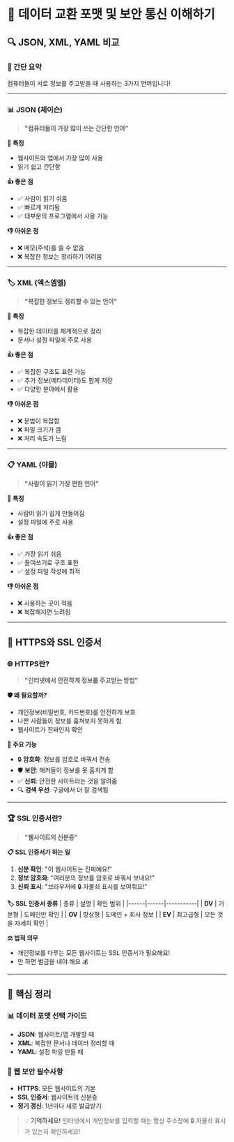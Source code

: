 # 📁 데이터 교환 포맷 및 보안 통신 이해하기

## 🔍 JSON, XML, YAML 비교

### 📝 간단 요약

컴퓨터들이 서로 정보를 주고받을 때 사용하는 3가지 언어입니다!

---

### 📊 JSON (제이슨)

> **"컴퓨터들이 가장 많이 쓰는 간단한 언어"**

**🎯 특징**

- 웹사이트와 앱에서 가장 많이 사용
- 읽기 쉽고 간단함

**👍 좋은 점**

- ✅ 사람이 읽기 쉬움
- ✅ 빠르게 처리됨
- ✅ 대부분의 프로그램에서 사용 가능

**👎 아쉬운 점**

- ❌ 메모(주석)를 쓸 수 없음
- ❌ 복잡한 정보는 정리하기 어려움

---

### 🏷️ XML (엑스엠엘)

> **"복잡한 정보도 정리할 수 있는 언어"**

**🎯 특징**

- 복잡한 데이터를 체계적으로 정리
- 문서나 설정 파일에 주로 사용

**👍 좋은 점**

- ✅ 복잡한 구조도 표현 가능
- ✅ 추가 정보(메타데이터)도 함께 저장
- ✅ 다양한 분야에서 활용

**👎 아쉬운 점**

- ❌ 문법이 복잡함
- ❌ 파일 크기가 큼
- ❌ 처리 속도가 느림

---

### 📋 YAML (야믈)

> **"사람이 읽기 가장 편한 언어"**

**🎯 특징**

- 사람이 읽기 쉽게 만들어짐
- 설정 파일에 주로 사용

**👍 좋은 점**

- ✅ 가장 읽기 쉬움
- ✅ 들여쓰기로 구조 표현
- ✅ 설정 파일 작성에 최적

**👎 아쉬운 점**

- ❌ 사용하는 곳이 적음
- ❌ 복잡해지면 느려짐

---

## 🔐 HTTPS와 SSL 인증서

### 🌐 HTTPS란?

> **"인터넷에서 안전하게 정보를 주고받는 방법"**

**🛡️ 왜 필요할까?**

- 개인정보(비밀번호, 카드번호)를 안전하게 보호
- 나쁜 사람들이 정보를 훔쳐보지 못하게 함
- 웹사이트가 진짜인지 확인

**🎯 주요 기능**

- 🔒 **암호화**: 정보를 암호로 바꿔서 전송
- 🛡️ **보안**: 해커들이 정보를 못 훔치게 함
- ✅ **신뢰**: 안전한 사이트라는 것을 알려줌
- 🔍 **검색 우선**: 구글에서 더 잘 검색됨

---

### 🏆 SSL 인증서란?

> **"웹사이트의 신분증"**

**📋 SSL 인증서가 하는 일**

1. **신분 확인**: "이 웹사이트는 진짜예요!"
2. **정보 암호화**: "여러분의 정보를 암호로 바꿔서 보내요!"
3. **신뢰 표시**: "브라우저에 🔒 자물쇠 표시를 보여줘요!"

**🏷️ SSL 인증서 종류**
| 종류 | 설명 | 확인 범위 |
|------|------|-----------|
| **DV** | 기본형 | 도메인만 확인 |
| **OV** | 향상형 | 도메인 + 회사 정보 |
| **EV** | 최고급형 | 모든 것을 자세히 확인 |

**⚖️ 법적 의무**

- 개인정보를 다루는 모든 웹사이트는 SSL 인증서가 필요해요!
- 안 하면 벌금을 내야 해요 💰

---

## 🎯 핵심 정리

### 📊 데이터 포맷 선택 가이드

- **JSON**: 웹사이트/앱 개발할 때
- **XML**: 복잡한 문서나 데이터 정리할 때
- **YAML**: 설정 파일 만들 때

### 🔐 웹 보안 필수사항

- **HTTPS**: 모든 웹사이트의 기본
- **SSL 인증서**: 웹사이트의 신분증
- **정기 갱신**: 1년마다 새로 발급받기

> 💡 **기억하세요!** 인터넷에서 개인정보를 입력할 때는 항상 주소창에 🔒 자물쇠 표시가 있는지 확인하세요!
